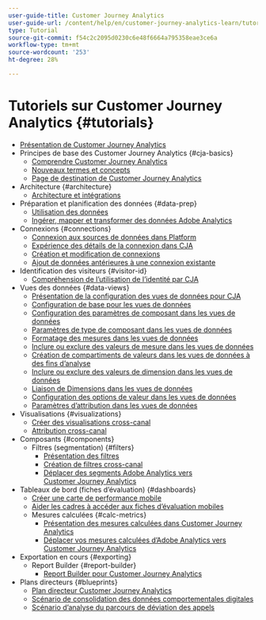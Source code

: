 ```yaml
---
user-guide-title: Customer Journey Analytics
user-guide-url: /content/help/en/customer-journey-analytics-learn/tutorials/overview.html
type: Tutorial
source-git-commit: f54c2c2095d0230c6e48f6664a795358eae3ce6a
workflow-type: tm+mt
source-wordcount: '253'
ht-degree: 28%

---
```



# Tutoriels sur Customer Journey Analytics {#tutorials}

+ [Présentation de Customer Journey Analytics](overview.md)
+ Principes de base des Customer Journey Analytics {#cja-basics}
   + [Comprendre Customer Journey Analytics](cja-basics/understanding-customer-journey-analytics.md)
   + [Nouveaux termes et concepts](cja-basics/new-terms-and-concepts-in-cja.md)
   + [Page de destination de Customer Journey Analytics](cja-basics/customer-journey-analytics-landing-page.md)
+ Architecture {#architecture}
   + [Architecture et intégrations](architecture/architecture-and-integrations-of-cja.md)
+ Préparation et planification des données {#data-prep}
   + [Utilisation des données](data-prep/working-with-data-in-cja.md)
   + [Ingérer, mapper et transformer des données Adobe Analytics](data-prep/ingest-map-and-transform-adobe-analytics-data.md)
+ Connexions {#connections}
   + [Connexion aux sources de données dans Platform](connections/connecting-customer-journey-analytics-to-data-sources-in-platform.md)
   + [Expérience des détails de la connexion dans CJA](connections/connections-details-experience-in-cja.md)
   + [Création et modification de connexions](connections/cja-connections-creation-and-edit-experience.md)
   + [Ajout de données antérieures à une connexion existante](connections/add-past-data-to-an-existing-connection-in-cja.md)
+ Identification des visiteurs {#visitor-id}
   + [Compréhension de l’utilisation de l’identité par CJA](visitor-id/understanding-how-customer-journey-analytics-uses-identity.md)
+ Vues des données {#data-views}
   + [Présentation de la configuration des vues de données pour CJA](data-views/overview-of-configuring-data-views-for-cja.md)
   + [Configuration de base pour les vues de données](data-views/basic-configuration-for-data-views.md)
   + [Configuration des paramètres de composant dans les vues de données](data-views/configuring-component-settings-in-data-views.md)
   + [Paramètres de type de composant dans les vues de données](data-views/component-type-settings-in-data-views.md)
   + [Formatage des mesures dans les vues de données](data-views/formatting-metrics-in-data-views.md)
   + [Inclure ou exclure des valeurs de mesure dans les vues de données](data-views/include-or-exclude-metric-values-in-data-views.md)
   + [Création de compartiments de valeurs dans les vues de données à des fins d’analyse](data-views/creating-value-buckets-in-data-views-for-analysis.md)
   + [Inclure ou exclure des valeurs de dimension dans les vues de données](data-views/include-or-exclude-dimension-values-in-data-views.md)
   + [Liaison de Dimensions dans les vues de données](data-views/binding-dimensions-in-data-views.md)
   + [Configuration des options de valeur dans les vues de données](data-views/configure-no-value-options-in-data-views.md)
   + [Paramètres d’attribution dans les vues de données](data-views/attribution-settings-in-data-views.md)
+ Visualisations {#visualizations}
   + [Créer des visualisations cross-canal](visualizations/creating-cross-channel-visualizations-in-customer-journey-analytics.md)
   + [Attribution cross-canal](visualizations/cross-channel-attribution-in-customer-journey-analytics.md)
+ Composants {#components}
   + Filtres (segmentation) {#filters}
      + [Présentation des filtres](components/filters/introduction-to-filters-in-cja.md)
      + [Création de filtres cross-canal](components/filters/creating-cross-channel-filters-in-customer-journey-analytics.md)
      + [Déplacer des segments Adobe Analytics vers Customer Journey Analytics](components/filters/moving-adobe-analytics-segments-to-customer-journey-analytics.md)
+ Tableaux de bord (fiches d’évaluation) {#dashboards}
   + [Créer une carte de performance mobile](dashboards/create-a-mobile-scorecard.md)
   + [Aider les cadres à accéder aux fiches d’évaluation mobiles](dashboards/assist-executives-to-access-mobile-scorecards.md)
   + Mesures calculées {#calc-metrics}
      + [Présentation des mesures calculées dans Customer Journey Analytics](components/calc-metrics/introduction-to-calculated-metrics-in-customer-journey-analytics.md)
      + [Déplacer vos mesures calculées d’Adobe Analytics vers Customer Journey Analytics](components/calc-metrics/moving-your-calculated-metrics-from-adobe-analytics-to-customer-journey-analytics.md)
+ Exportation en cours {#exporting}
   + Report Builder {#report-builder}
      + [Report Builder pour Customer Journey Analytics](exporting/report-builder/report-builder-for-customer-journey-analytics.md)
+ Plans directeurs {#blueprints}
   + [Plan directeur Customer Journey Analytics](https://experienceleague.adobe.com/docs/blueprints-learn/architecture/customer-journey-analytics/overview.html?lang=fr)
   + [Scénario de consolidation des données comportementales digitales](https://experienceleague.adobe.com/docs/blueprints-learn/architecture/customer-journey-analytics/digital-behavioral-data-consolidation.html?lang=fr)
   + [Scénario d’analyse du parcours de déviation des appels](https://experienceleague.adobe.com/docs/blueprints-learn/architecture/customer-journey-analytics/call-deflect.html?lang=fr#customer-journey-analytics)
